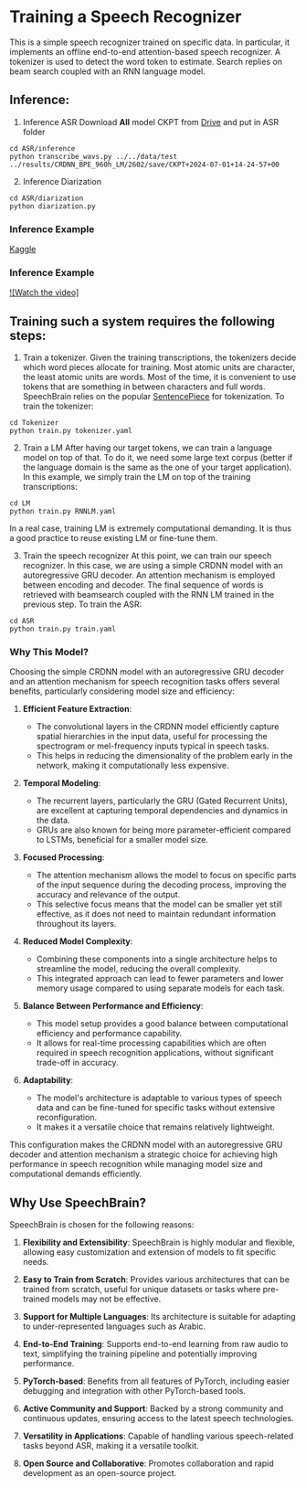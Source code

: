 # Training a Speech Recognizer

This is a simple speech recognizer trained on specific data.  In particular,  it implements an offline end-to-end attention-based speech recognizer.  A tokenizer is used to detect the word token to estimate. Search replies on beam search coupled with an RNN language model.

## Inference:
1. Inference ASR
Download **All** model CKPT from [Drive](https://drive.google.com/drive/folders/19xoiiQH8pByVKRv3jblOnPc4nhhH6H1a?usp=sharing) and put in ASR folder

```
cd ASR/inference
python transcribe_wavs.py ../../data/test ../results/CRDNN_BPE_960h_LM/2602/save/CKPT+2024-07-01+14-24-57+00
```

2. Inference Diarization

```
cd ASR/diarization
python diarization.py
```
### Inference Example
[Kaggle](https://www.kaggle.com/code/ahm215/speechrecognition)

### Inference Example
[![Watch the video]](/ASR/output.mp4)

## Training such a system requires the following steps:

1. Train a tokenizer.
Given the training transcriptions, the tokenizers decide which word pieces allocate for training. Most atomic units are character,  the least atomic units are words.  Most of the time, it is convenient to use tokens that are something in between characters and full words.
SpeechBrain relies on the popular [SentencePiece](https://github.com/google/sentencepiece) for tokenization. To train the tokenizer:

```
cd Tokenizer
python train.py tokenizer.yaml
```

2. Train a LM
After having our target tokens, we can train a language model on top of that. To do it, we need some large text corpus (better if the language domain is the same as the one of your target application). In this example, we simply train the LM on top of the training transcriptions:

```
cd LM
python train.py RNNLM.yaml
```

In a real case, training LM is extremely computational demanding. It is thus a good practice to reuse existing LM or fine-tune them.

3. Train the speech recognizer
At this point, we can train our speech recognizer. In this case, we are using a simple CRDNN model with an autoregressive GRU decoder. An attention mechanism is employed between encoding and decoder. The final sequence of words is retrieved with beamsearch coupled with the RNN LM trained in the previous step. To train the ASR:

```
cd ASR
python train.py train.yaml
```


### Why This Model?

Choosing the simple CRDNN model with an autoregressive GRU decoder and an attention mechanism for speech recognition tasks offers several benefits, particularly considering model size and efficiency:

1. **Efficient Feature Extraction**: 
   - The convolutional layers in the CRDNN model efficiently capture spatial hierarchies in the input data, useful for processing the spectrogram or mel-frequency inputs typical in speech tasks.
   - This helps in reducing the dimensionality of the problem early in the network, making it computationally less expensive.

2. **Temporal Modeling**: 
   - The recurrent layers, particularly the GRU (Gated Recurrent Units), are excellent at capturing temporal dependencies and dynamics in the data.
   - GRUs are also known for being more parameter-efficient compared to LSTMs, beneficial for a smaller model size.

3. **Focused Processing**: 
   - The attention mechanism allows the model to focus on specific parts of the input sequence during the decoding process, improving the accuracy and relevance of the output.
   - This selective focus means that the model can be smaller yet still effective, as it does not need to maintain redundant information throughout its layers.

4. **Reduced Model Complexity**: 
   - Combining these components into a single architecture helps to streamline the model, reducing the overall complexity.
   - This integrated approach can lead to fewer parameters and lower memory usage compared to using separate models for each task.

5. **Balance Between Performance and Efficiency**: 
   - This model setup provides a good balance between computational efficiency and performance capability.
   - It allows for real-time processing capabilities which are often required in speech recognition applications, without significant trade-off in accuracy.

6. **Adaptability**: 
   - The model's architecture is adaptable to various types of speech data and can be fine-tuned for specific tasks without extensive reconfiguration.
   - It makes it a versatile choice that remains relatively lightweight.

This configuration makes the CRDNN model with an autoregressive GRU decoder and attention mechanism a strategic choice for achieving high performance in speech recognition while managing model size and computational demands efficiently.

## Why Use SpeechBrain?

SpeechBrain is chosen for the following reasons:

1. **Flexibility and Extensibility**: SpeechBrain is highly modular and flexible, allowing easy customization and extension of models to fit specific needs.

2. **Easy to Train from Scratch**: Provides various architectures that can be trained from scratch, useful for unique datasets or tasks where pre-trained models may not be effective.

3. **Support for Multiple Languages**: Its architecture is suitable for adapting to under-represented languages such as Arabic.

4. **End-to-End Training**: Supports end-to-end learning from raw audio to text, simplifying the training pipeline and potentially improving performance.

5. **PyTorch-based**: Benefits from all features of PyTorch, including easier debugging and integration with other PyTorch-based tools.

6. **Active Community and Support**: Backed by a strong community and continuous updates, ensuring access to the latest speech technologies.

7. **Versatility in Applications**: Capable of handling various speech-related tasks beyond ASR, making it a versatile toolkit.

8. **Open Source and Collaborative**: Promotes collaboration and rapid development as an open-source project.
